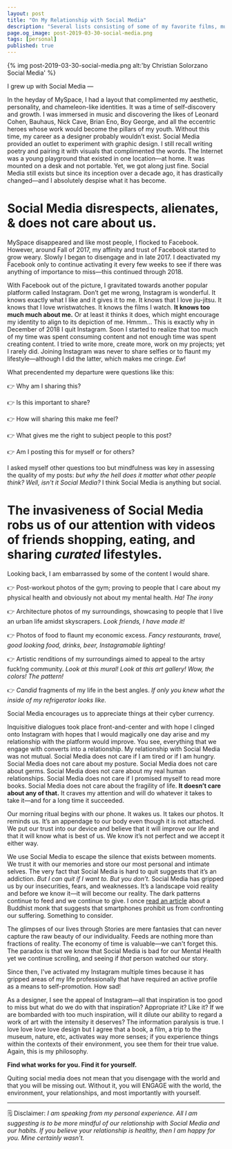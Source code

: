 ```yaml
---
layout: post
title: "On My Relationship with Social Media"
description: "Several lists consisting of some of my favorite films, music, and books, from 2018."
page.og_image: post-2019-03-30-social-media.png
tags: [personal]
published: true
---
```




{% img post-2019-03-30-social-media.png alt:'by Christian Solorzano Social Media' %}



I grew up with Social Media —

In the heyday of MySpace, I had a layout that complimented my aesthetic, personality, and chameleon-like identities. It was a time of self-discovery and growth. I was immersed in music and discovering the likes of Leonard Cohen, Bauhaus, Nick Cave, Brian Eno, Boy George, and all the eccentric heroes whose work would become the pillars of my youth. Without this time, my career as a designer probably wouldn’t exist. Social Media provided an outlet to experiment with graphic design. I still recall writing poetry and pairing it with visuals that complimented the words. The Internet was a young playground that existed in one location—at home. It was mounted on a desk and not portable. Yet, we got along just fine. Social Media still exists but since its inception over a decade ago, it has drastically changed—and I absolutely despise what it has become.

<h1> Social Media disrespects, alienates, & does not care about us.</h1>

MySpace disappeared and like most people, I flocked to Facebook. However, around Fall of 2017, my affinity and trust of Facebook started to grow weary. Slowly I began to disengage and in late 2017. I deactivated my Facebook only to continue activating it every few weeks to see if there was anything of importance to miss—this continued through 2018.

With Facebook out of the picture, I gravitated towards another popular platform called Instagram. Don’t get me wrong, Instagram is wonderful. It knows exactly what I like and it gives it to me. It knows that I love jiu-jitsu. It knows that I love wristwatches. It knows the films I watch. **It knows too much much about me.** Or at least it thinks it does, which might encourage my identity to align to its depiction of me. Hmmm... This is exactly why in December of 2018 I quit Instagram. Soon I started to realize that too much of my time was spent consuming content and not enough time was spent creating content. I tried to write more, create more, work on my projects; yet I rarely did. Joining Instagram was never to share selfies or to flaunt my lifestyle—although I did the latter, which makes me cringe. *Ew*!

What precendented my departure were questions like this:

👉 Why am I sharing this?

👉 Is this important to share?

👉 How will sharing this make me feel?

👉 What gives me the right to subject people to this post?

👉 Am I posting this for myself or for others?


I asked myself other questions too but mindfulness was key in assessing the quality of my posts: *but why the hell does it matter what other people think? Well, isn't it Social Media?* I think Social Media is anything but social.


<h1> The invasiveness of Social Media robs us of our attention with videos of friends shopping, eating, and sharing <em> curated </em> lifestyles. </h1>


Looking back, I am embarrassed by some of the content I would share.

👉 Post-workout photos of the gym; proving to people that I care about my physical health and obviously not about my mental health. *Ha! The irony*

👉 Architecture photos of my surroundings, showcasing to people that I live an urban life amidst skyscrapers. *Look friends, I have made it!*

👉 Photos of food to flaunt my economic excess. *Fancy restaurants, travel, good looking food, drinks, beer, Instagramable lighting!*

👉 Artistic renditions of my surroundings aimed to appeal to the artsy fuck!ng community. *Look at this mural! Look at this art gallery! Wow, the colors! The pattern!*

👉 <em> Candid </em> fragments of my life in the best angles. *If only you knew what the inside of my refrigerator looks like.*


Social Media encourages us to appreciate things at their cyber currency.


Inquisitive dialogues took place front-and-center and with hope I clinged onto Instagram with hopes that I would magically one day arise and my relationship with the platform would improve. You see, everything that we engage with converts into a relationship. My relationship with Social Media was not mutual. Social Media does not care if I am tired or if I am hungry. Social Media does not care about my posture. Social Media does not care about germs. Social Media does not care about my real human relationships. Social Media does not care if I promised myself to read more books. Social Media does not care about the fragility of life. **It doesn’t care about any of that.** It craves my attention and will do whatever it takes to take it—and for a long time it succeeded.

Our morning ritual begins with our phone. It wakes us. It takes our photos. It reminds us. It’s an appendage to our body even though it is not attached. We put our trust into our device and believe that it will improve our life and that it will know what is best of us. We know it’s not perfect and we accept it either way.

We use Social Media to escape the silence that exists between moments. We trust it with our memories and store our most personal and intimate selves. The very fact that Social Media is hard to quit suggests that it’s an addiction. *But I can quit if I want to. But you don’t.* Social Media has gripped us by our insecurities, fears, and weaknesses. It’s a landscape void reality and before we know it—it will become our reality. The dark patterns continue to feed and we continue to give. I once <a href="https://tricycle.org/trikedaily/buddhism-cell-phones/" target="_blank">read an article</a> about a Buddhist monk that suggests that  smartphones prohibit us from confronting our suffering. Something to consider.

The glimpses of our lives through Stories are mere fantasies that can never capture the raw beauty of our individuality. Feeds are nothing more than fractions of reality. The economy of time is valuable—we can't forget this. The paradox is that we know that Social Media is bad for our Mental Health yet we continue scrolling, and seeing if *that* person watched our story.

Since then, I've activated my Instagram multiple times because it has gripped areas of my life professionally that have required an active profile as a means to self-promotion. How sad!

As a designer, I see the appeal of Instagram—all that inspiration is too good to miss but what do we do with that inspiration? Appropriate it? Like it? If we are bombarded with too much inspiration, will it dilute our ability to regard a work of art with the intensity it deserves? The information paralysis is true. I love love love love design but I agree that a book, a film, a trip to the museum, nature, etc, activates way more senses; if you experience things within the contexts of their environment, you see them for their true value. Again, this is my philosophy.

**Find what works for you. Find it for yourself.**

Quiting social media does not mean that you disengage with the world and that you will be missing out. Without it, you will ENGAGE with the world, the environment, your relationships, and most importantly with yourself.

<hr>

🗒️ Disclaimer: *I am speaking from my personal experience. All I am suggesting is to be more mindful of our relationship with Social Media and our habits. If you believe your relationship is healthy, then I am happy for you. Mine certainly wasn't.*